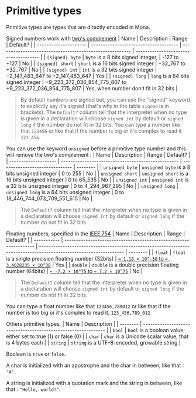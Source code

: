 # Primitive types

Primitive types are types that are directly encoded in Mona.

Signed numbers work with [two's complement](https://en.wikipedia.org/wiki/Two%27s_complement)
|          Name         |            Description                |                           Range                          |                Default?               |
| --------------------- | ------------------------------------- | -------------------------------------------------------- | ------------------------------------- |
|    `(signed) byte`    | `byte` is a 8 bits signed integer,    | -127 to +127                                             |                   No                  |
|    `(signed) short`   | `short` is a 16 bits signed integer   | −32_767 to +32_767                                       |                   No                  |
|     `(signed) int`    | `int` is a 32 bits signed integer     | −2_147_483_647 to +2_147_483_647                         |                   Yes                 |
|     `(signed) long`   | `long` is a 64 bits signed integer    | −9_223_372_036_854_775_807 to +9_223_372_036_854_775_807 | Yes, when number don't fit in 32 bits |
> By default numbers are signed but, you can use the "signed" keyword to explicitly say it's signed (that's why in the table `signed` is in brackets).
> The `Default?` column tell that the interpreter when no type is given in a declaration will choose `signed int` by default or `signed long` if the number do not fit in 32 bits.
You can type a number like that `123456` or like that if the number is big or it's complex to read it `123_456`.

You can use the keyword `unsigned` before a primitive type number and this will remove the two's complement :
|          Name        |                  Description                       |              Range              | Default? |
| -------------------- | -------------------------------------------------- | ------------------------------- | -------- |
|   `unsigned byte`    | `unsigned byte` is a 8 bits unsigned integer       | 0 to 255                        |    No    |
|   `unsigned short`   | `unsigned short` is a 16 bits unsigned integer     | 0 to 65_535                     |    No    |
|    `unsigned int`    | `unsigned int` is a 32 bits unsigned integer       | 0 to 4_294_967_295              |    No    |
|   `unsigned long`    | `unsigned long` is a 64 bits unsigned integer      | 0 to 18_446_744_073_709_551_615 |    No    |
> The `Default?` column tell that the interpreter when no type is given in a declaration will choose `signed int` by default or `signed long` if the number do not fit in 32 bits.

Floating numbers, specified in the [IEEE 754](https://en.wikipedia.org/wiki/IEEE_754) 
|     Name    |                             Description                           |                                                        Range                                                       | Default? |
| ----------- | ----------------------------------------------------------------- | ------------------------------------------------------------------------------------------------------------------ | -------- |
|    `float`  | `float` is a single precision floating number (32bits)            | [`≈ 1.18 × 10^-38` to `≈ 3.4028235 × 10^38`](https://en.wikipedia.org/wiki/Single-precision_floating-point_format) |    Yes   |
|   `double`  | `double` is a double precision floating number (64bits)           | [`≈ -7.2 × 10^75` to `≈ 7.2 × 10^75`](https://en.wikipedia.org/wiki/Double-precision_floating-point_format)        |    No    |
> The `Default?` column tell that the interpreter when no type is given in a declaration will choose `signed int` by default or `signed long` if the number do not fit in 32 bits.

You can type a float number like that `123456,789012` or like that if the number is too big or it's complex to read it, `123_456,789_012`

Others primitive types,
|   Name   |                           Description                          |
| -------- | -------------------------------------------------------------- |
|  `bool`  | `bool` is a boolean value; either set to true (1) or false (0) |
|  `char`  | `char` is a Unicode scalar value, that is 4 bytes each         |
| `string` | `string` is a UTF-8-encoded, growable string                   | 

Boolean is `true` or `false`.

A char is initialized with an apostrophe and the char in between, like that : `'A'`.

A string is initialized with a quotation mark and the string in between, like that : `"Hello, world!"`.
